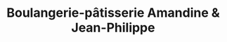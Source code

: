 ---
title: "Boulangerie-pâtisserie Amandine & Jean-Philippe"
url: /guipry-messac/boulangerie-patisserie-amandine-und-jean-philippe/
shop: Bäckerei
---